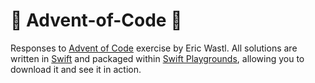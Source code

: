 # 🎄 Advent-of-Code 🎄
Responses to [Advent of Code](https://adventofcode.com/2022/about) exercise by Eric Wastl. All solutions are written in [Swift](https://www.swift.org/about/) and packaged within [Swift Playgrounds](https://www.apple.com/au/swift/playgrounds/), allowing you to download it and see it in action.
